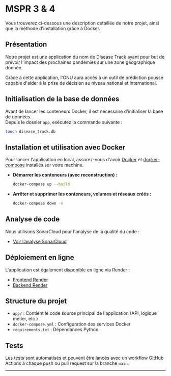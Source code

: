# MSPR 3 & 4

Vous trouverez ci-dessous une description détaillée de notre projet, ainsi que la méthode d'installation grâce à Docker.

## Présentation

Notre projet est une application du nom de Disease Track ayant pour but de prévoir l'impact des prochaines pandémies sur une zone géographique donnée.

Grâce à cette application, l'ONU aura accès à un outil de prédiction poussé capable d'aider à la prise de décision au niveau national et international.

## Initialisation de la base de données

Avant de lancer les conteneurs Docker, il est nécessaire d'initialiser la base de données.  
Depuis le dossier `app`, exécutez la commande suivante :

```sh
touch disease_track.db
```

## Installation et utilisation avec Docker

Pour lancer l'application en local, assurez-vous d'avoir [Docker](https://www.docker.com/) et [docker-compose](https://docs.docker.com/compose/) installés sur votre machine.

- **Démarrer les conteneurs (avec reconstruction) :**
  ```sh
  docker-compose up --build
  ```
- **Arrêter et supprimer les conteneurs, volumes et réseaux créés :**
  ```sh
  docker-compose down -v
  ```

## Analyse de code

Nous utilisons SonarCloud pour l'analyse de la qualité du code :
- [Voir l’analyse SonarCloud](https://sonarcloud.io/summary/new_code?id=Boitapain_MSPR-3-4&branch=main)

## Déploiement en ligne

L'application est également disponible en ligne via Render :
- [Frontend Render](https://frontend-ursm.onrender.com)
- [Backend Render](https://backend-l0n0.onrender.com)

## Structure du projet

- `app/` : Contient le code source principal de l'application (API, logique métier, etc.)
- `docker-compose.yml` : Configuration des services Docker
- `requirements.txt` : Dépendances Python

## Tests

Les tests sont automatisés et peuvent être lancés avec un workflow GitHub Actions à chaque push ou pull request sur la branche `main`.

---
